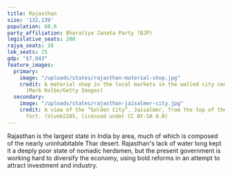 ```yaml
---
title: Rajasthan
size: '132,139'
population: 68.6
party_affiliation: Bharatiya Janata Party (BJP)
legislative_seats: 200
rajya_seats: 10
lok_seats: 25
gdp: "$7,843"
feature_images:
  primary:
    image: "/uploads/states/rajasthan-material-shop.jpg"
    credit: A material shop in the local markets in the walled city center of Jaipur.
      (Mark Kolbe/Getty Images)
  secondary:
    image: "/uploads/states/rajasthan-jaisalmer-city.jpg"
    credit: A view of the “Golden City”, Jaisalmer, from the top of the Jaisalmer
      fort. (Vivek2285, licensed under CC BY-SA 4.0)
---
```


Rajasthan is the largest state in India by area, much of which is composed of the nearly uninhabitable Thar desert. Rajasthan's lack of water long kept it a deeply poor state of nomadic herdsmen, but the present government is working hard to diversify the economy, using bold reforms in an attempt to attract investment and industry. 
